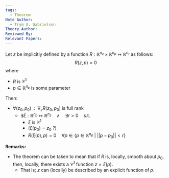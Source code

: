```yaml
---
tags:
  - Theorem
Note Author:
  - Trym A. Gabrielsen
Theory Author: 
Reviewed By: 
Relevant Papers:
---
```

Let $z$ be implicitly defined by a function $R: \mathbb{R}^{n_{z}}\times \mathbb{R}^{n_{p}} \mapsto \mathbb{R}^{n_{r}}$ as follows:
$$R(z,p) = 0$$
where
- $R$ is $\mathcal{C}^{1}$
- $p \in \mathbb{R}^{n_{p}}$ is some parameter

Then:
- $\forall (z_{0},p_{0}) ~~:~~ \nabla_{z} R(z_{0},p_{0})$ is full rank
	- $\exists \xi:\mathbb{R}^{n_{p}} \mapsto \mathbb{R}^{n_{z}} \quad \wedge \quad \exists r > 0 \quad \text{s.t.}$
		- $\xi$ is $\mathcal{C}^{1}$
		- ($\xi(p_{0}) = z_{0}$ ?)
		- $R(\xi(p),p) = 0 \quad \forall p\in \{p\in \mathbb{R}^{n_{p}}~|~||p-p_{0}||<r\}$

**Remarks:**
- The theorem can be taken to mean that if $R$ is, locally, smooth about $p_{0}$, then, locally, there exists a $\mathcal{C}^{1}$ function $z = \xi(p)$.
	- That is; $z$ can (locally) be described by an explicit function of $p$.
